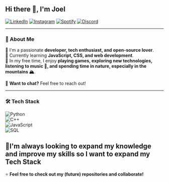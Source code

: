 ## Hi there 👋, I'm Joel  

[![LinkedIn](https://img.shields.io/badge/LinkedIn-0077B5?style=for-the-badge&logo=linkedin&logoColor=white)](https://www.linkedin.com/in/joel-ferreira13/)
[![Instagram](https://img.shields.io/badge/Instagram-E4405F?style=for-the-badge&logo=instagram&logoColor=white)](https://www.instagram.com/joelferreira.13/)
[![Spotify](https://img.shields.io/badge/Spotify-1DB954?style=for-the-badge&logo=spotify&logoColor=white)](https://open.spotify.com/user/lvkzysoqy3tn2kjxq582bue4b)
[![Discord](https://img.shields.io/badge/Discord-5865F2?style=for-the-badge&logo=discord&logoColor=white)](https://discord.com/users/joelfer13)

---

### 📌 About Me  
🔹 I'm a passionate **developer, tech enthusiast, and open-source lover**.  
🔹 Currently learning **JavaScript, CSS, and web development**.  
🔹 In my free time, I enjoy **playing games, exploring new technologies, listening to music 🎵, and spending time in nature, especially in the mountains 🏔️**.    

💬 **Want to chat?** Feel free to reach out! 

---

### 🛠️ Tech Stack  
![Python](https://img.shields.io/badge/Python-3776AB?style=for-the-badge&logo=python&logoColor=white)  
![C++](https://img.shields.io/badge/C++-00599C?style=for-the-badge&logo=c%2B%2B&logoColor=white)  
![JavaScript](https://img.shields.io/badge/JavaScript-F7DF1E?style=for-the-badge&logo=javascript&logoColor=black)  
![SQL](https://img.shields.io/badge/SQL-4479A1?style=for-the-badge&logo=postgresql&logoColor=white)  

🔹I'm always looking to expand my knowledge and improve my skills so I want to expand my Tech Stack 
---

⭐ **Feel free to check out my (future) repositories and collaborate!**  
